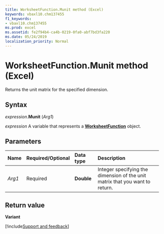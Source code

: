 ```yaml
---
title: WorksheetFunction.Munit method (Excel)
keywords: vbaxl10.chm137455
f1_keywords:
- vbaxl10.chm137455
ms.prod: excel
ms.assetid: fe2f94b4-ca4b-0219-0fa0-abf7bd3fa220
ms.date: 05/24/2019
localization_priority: Normal
---
```



# WorksheetFunction.Munit method (Excel)

Returns the unit matrix for the specified dimension.


## Syntax

_expression_.**Munit** (_Arg1_)

_expression_ A variable that represents a **[WorksheetFunction](Excel.WorksheetFunction.md)** object.


## Parameters

|Name|Required/Optional|Data type|Description|
|:-----|:-----|:-----|:-----|
| _Arg1_|Required|**Double**|Integer specifying the dimension of the unit matrix that you want to return.|

## Return value

**Variant**




[!include[Support and feedback](~/includes/feedback-boilerplate.md)]